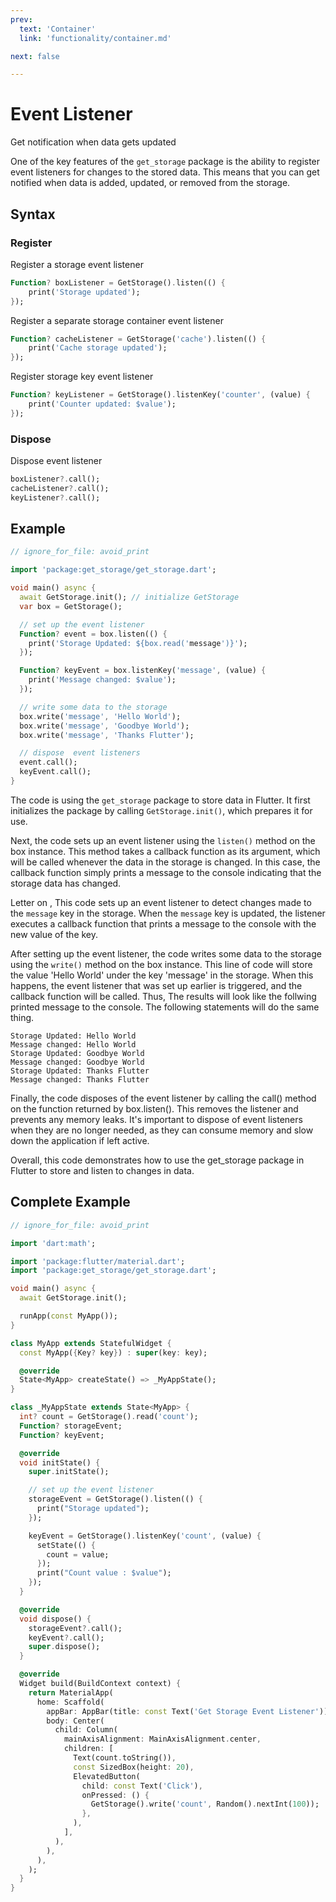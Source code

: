 ```yaml
---
prev:
  text: 'Container'
  link: 'functionality/container.md'

next: false

---
```


# Event Listener

Get notification when data gets updated

One of the key features of the `get_storage` package is the ability to register event listeners for changes to the stored data. This means that you can get notified when data is added, updated, or removed from the storage.

## Syntax

### Register

Register a storage event listener

```dart
Function? boxListener = GetStorage().listen(() {
    print('Storage updated');
});
```

Register a separate storage container event listener

```dart
Function? cacheListener = GetStorage('cache').listen(() {
    print('Cache storage updated');
});
```

Register storage key event listener

```dart
Function? keyListener = GetStorage().listenKey('counter', (value) {
    print('Counter updated: $value');
});
```

### Dispose

Dispose event listener

```dart
boxListener?.call();
cacheListener?.call();
keyListener?.call();
```

## Example

```dart
// ignore_for_file: avoid_print

import 'package:get_storage/get_storage.dart';

void main() async {
  await GetStorage.init(); // initialize GetStorage
  var box = GetStorage();

  // set up the event listener
  Function? event = box.listen(() {
    print('Storage Updated: ${box.read('message')}');
  });

  Function? keyEvent = box.listenKey('message', (value) {
    print('Message changed: $value');
  });

  // write some data to the storage
  box.write('message', 'Hello World');
  box.write('message', 'Goodbye World');
  box.write('message', 'Thanks Flutter');

  // dispose  event listeners
  event.call();
  keyEvent.call();
}
```

The code is using the `get_storage` package to store data in Flutter. It first initializes the package by calling `GetStorage.init()`, which prepares it for use.

Next, the code sets up an event listener using the `listen()` method on the box instance. This method takes a callback function as its argument, which will be called whenever the data in the storage is changed. In this case, the callback function simply prints a message to the console indicating that the storage data has changed.

Letter on , This code sets up an event listener to detect changes made to the `message` key in the storage. When the `message` key is updated, the listener executes a callback function that prints a message to the console with the new value of the key.

After setting up the event listener, the code writes some data to the storage using the `write()` method on the box instance. This line of code will store the value 'Hello World' under the key 'message' in the storage. When this happens, the event listener that was set up earlier is triggered, and the callback function will be called. Thus, The results will look like the follwing  printed message to the console. The following statements will do the same thing.

```terminal
Storage Updated: Hello World
Message changed: Hello World
Storage Updated: Goodbye World
Message changed: Goodbye World
Storage Updated: Thanks Flutter
Message changed: Thanks Flutter
```

Finally, the code disposes of the event listener by calling the call() method on the function returned by box.listen(). This removes the listener and prevents any memory leaks. It's important to dispose of event listeners when they are no longer needed, as they can consume memory and slow down the application if left active.

Overall, this code demonstrates how to use the get_storage package in Flutter to store and listen to changes in data.

## Complete Example

```dart
// ignore_for_file: avoid_print

import 'dart:math';

import 'package:flutter/material.dart';
import 'package:get_storage/get_storage.dart';

void main() async {
  await GetStorage.init();

  runApp(const MyApp());
}

class MyApp extends StatefulWidget {
  const MyApp({Key? key}) : super(key: key);

  @override
  State<MyApp> createState() => _MyAppState();
}

class _MyAppState extends State<MyApp> {
  int? count = GetStorage().read('count');
  Function? storageEvent;
  Function? keyEvent;

  @override
  void initState() {
    super.initState();

    // set up the event listener
    storageEvent = GetStorage().listen(() {
      print("Storage updated");
    });

    keyEvent = GetStorage().listenKey('count', (value) {
      setState(() {
        count = value;
      });
      print("Count value : $value");
    });
  }

  @override
  void dispose() {
    storageEvent?.call();
    keyEvent?.call();
    super.dispose();
  }

  @override
  Widget build(BuildContext context) {
    return MaterialApp(
      home: Scaffold(
        appBar: AppBar(title: const Text('Get Storage Event Listener')),
        body: Center(
          child: Column(
            mainAxisAlignment: MainAxisAlignment.center,
            children: [
              Text(count.toString()),
              const SizedBox(height: 20),
              ElevatedButton(
                child: const Text('Click'),
                onPressed: () {
                  GetStorage().write('count', Random().nextInt(100));
                },
              ),
            ],
          ),
        ),
      ),
    );
  }
}
```
